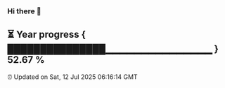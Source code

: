 ### Hi there 👋
⏳ Year progress { ███████████████▁▁▁▁▁▁▁▁▁▁▁▁▁▁▁ } 52.67 %
---
⏰ Updated on Sat, 12 Jul 2025 06:16:14 GMT

